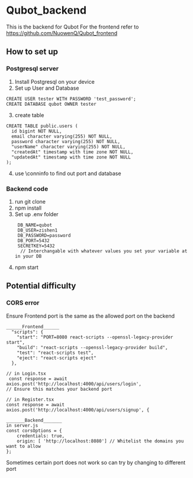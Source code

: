 # Qubot_backend
This is the backend for Qubot 
For the frontend refer to https://github.com/NuowenQ/Qubot_frontend

## How to set up 
### Postgresql server 
1. Install Postgresql on your device
2. Set up User and Database 
  ```
CREATE USER tester WITH PASSWORD 'test_password';
CREATE DATABASE qubot OWNER tester
  ```
3. create table
  ```
CREATE TABLE public.users (
    id bigint NOT NULL,
    email character varying(255) NOT NULL,
    password character varying(255) NOT NULL,
    "userName" character varying(255) NOT NULL,
    "createdAt" timestamp with time zone NOT NULL,
    "updatedAt" timestamp with time zone NOT NULL
);
  ```
4. use \conninfo to find out port and database 

### Backend code 
1. run git clone
2. npm install
3. Set up .env folder
   ```
    DB_NAME=qubot
    DB_USER=zishen1
    DB_PASSWORD=password
    DB_PORT=5432
    SECRETKEY=5432
     // Interchangable with whatever values you set your variable at in your DB 
   ```
4. npm start

## Potential difficulty 
### CORS error 
Ensure Frontend port is the same as the allowed port on the backend 
```
______Frontend______
  "scripts": {
    "start": "PORT=8080 react-scripts --openssl-legacy-provider start",
    "build": "react-scripts --openssl-legacy-provider build",
    "test": "react-scripts test",
    "eject": "react-scripts eject"
  },

// in Login.tsx
 const response = await axios.post('http://localhost:4000/api/users/login',
// Ensure this matches your backend port

// in Register.tsx
const response = await axios.post('http://localhost:4000/api/users/signup', {

_______Backend_______
in server.js
const corsOptions = {
    credentials: true,
    origin: [ 'http://localhost:8080'] // Whitelist the domains you want to allow
};
```
Sometimes certain port does not work so can try by changing to different port 

